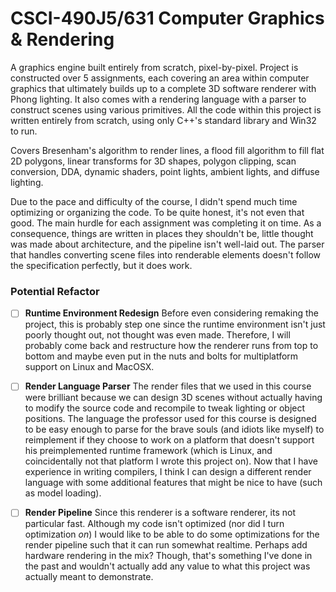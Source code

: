 # CSCI-490J5/631 Computer Graphics & Rendering

A graphics engine built entirely from scratch, pixel-by-pixel. Project is constructed
over 5 assignments, each covering an area within computer graphics that ultimately
builds up to a complete 3D software renderer with Phong lighting. It also comes with
a rendering language with a parser to construct scenes using various primitives. All
the code within this project is written entirely from scratch, using only C++'s standard
library and Win32 to run.

Covers Bresenham's algorithm to render lines, a flood fill algorithm to fill flat 2D
polygons, linear transforms for 3D shapes, polygon clipping, scan conversion, DDA,
dynamic shaders, point lights, ambient lights, and diffuse lighting.

Due to the pace and difficulty of the course, I didn't spend much time optimizing or
organizing the code. To be quite honest, it's not even that good. The main hurdle for
each assignment was completing it on time. As a consequence, things are written in
places they shouldn't be, little thought was made about architecture, and the pipeline
isn't well-laid out. The parser that handles converting scene files into renderable
elements doesn't follow the specification perfectly, but it does work.

### Potential Refactor

- [ ] **Runtime Environment Redesign**
      Before even considering remaking the project, this is probably step one since
      the runtime environment isn't just poorly thought out, not thought was even made.
      Therefore, I will probably come back and restructure how the renderer runs from
      top to bottom and maybe even put in the nuts and bolts for multiplatform support
      on Linux and MacOSX.

- [ ] **Render Language Parser**
      The render files that we used in this course were brilliant because we can design
      3D scenes without actually having to modify the source code and recompile to tweak
      lighting or object positions. The language the professor used for this course is
      designed to be easy enough to parse for the brave souls (and idiots like myself)
      to reimplement if they choose to work on a platform that doesn't support his
      preimplemented runtime framework (which is Linux, and coincidentally not that
      platform I wrote this project on). Now that I have experience in writing compilers,
      I think I can design a different render language with some additional features
      that might be nice to have (such as model loading).

- [ ] **Render Pipeline**
      Since this renderer is a software renderer, its not particular fast. Although
      my code isn't optimized (nor did I turn optimization *on*) I would like to be
      able to do some optimizations for the render pipeline such that it can run
      somewhat realtime. Perhaps add hardware rendering in the mix? Though, that's
      something I've done in the past and wouldn't actually add any value to what
      this project was actually meant to demonstrate.
